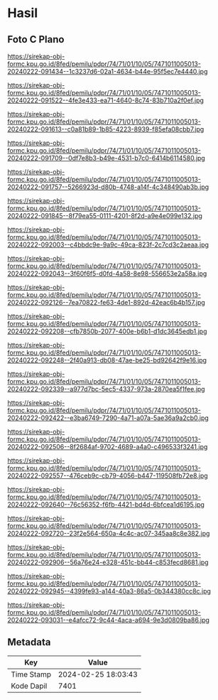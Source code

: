# Hasil

## Foto C Plano

https://sirekap-obj-formc.kpu.go.id/8fed/pemilu/pdpr/74/71/01/10/05/7471011005013-20240222-091434--1c3237d6-02a1-4634-b44e-95f5ec7e4440.jpg

https://sirekap-obj-formc.kpu.go.id/8fed/pemilu/pdpr/74/71/01/10/05/7471011005013-20240222-091522--4fe3e433-ea71-4640-8c74-83b710a2f0ef.jpg

https://sirekap-obj-formc.kpu.go.id/8fed/pemilu/pdpr/74/71/01/10/05/7471011005013-20240222-091613--c0a81b89-1b85-4223-8939-f85efa08cbb7.jpg

https://sirekap-obj-formc.kpu.go.id/8fed/pemilu/pdpr/74/71/01/10/05/7471011005013-20240222-091709--0df7e8b3-b49e-4531-b7c0-6414b6114580.jpg

https://sirekap-obj-formc.kpu.go.id/8fed/pemilu/pdpr/74/71/01/10/05/7471011005013-20240222-091757--5266923d-d80b-4748-a14f-4c348490ab3b.jpg

https://sirekap-obj-formc.kpu.go.id/8fed/pemilu/pdpr/74/71/01/10/05/7471011005013-20240222-091845--8f79ea55-0111-4201-8f2d-a9e4e099e132.jpg

https://sirekap-obj-formc.kpu.go.id/8fed/pemilu/pdpr/74/71/01/10/05/7471011005013-20240222-092003--c4bbdc9e-9a9c-49ca-823f-2c7cd3c2aeaa.jpg

https://sirekap-obj-formc.kpu.go.id/8fed/pemilu/pdpr/74/71/01/10/05/7471011005013-20240222-092043--3f60f6f5-d0fd-4a58-8e98-556653e2a58a.jpg

https://sirekap-obj-formc.kpu.go.id/8fed/pemilu/pdpr/74/71/01/10/05/7471011005013-20240222-092126--7ea70822-fe63-4de1-892d-42eac6b4b157.jpg

https://sirekap-obj-formc.kpu.go.id/8fed/pemilu/pdpr/74/71/01/10/05/7471011005013-20240222-092208--cfb7850b-2077-400e-b6b1-d1dc3645edb1.jpg

https://sirekap-obj-formc.kpu.go.id/8fed/pemilu/pdpr/74/71/01/10/05/7471011005013-20240222-092248--2f40a913-db08-47ae-be25-bd92642f9e16.jpg

https://sirekap-obj-formc.kpu.go.id/8fed/pemilu/pdpr/74/71/01/10/05/7471011005013-20240222-092339--a977d7bc-5ec5-4337-973a-2870ea5f1fee.jpg

https://sirekap-obj-formc.kpu.go.id/8fed/pemilu/pdpr/74/71/01/10/05/7471011005013-20240222-092422--e3ba6749-7290-4a71-a07a-5ae36a9a2cb0.jpg

https://sirekap-obj-formc.kpu.go.id/8fed/pemilu/pdpr/74/71/01/10/05/7471011005013-20240222-092506--8f2684af-9702-4689-a4a0-c496533f3241.jpg

https://sirekap-obj-formc.kpu.go.id/8fed/pemilu/pdpr/74/71/01/10/05/7471011005013-20240222-092557--476ceb9c-cb79-4056-b447-119508fb72e8.jpg

https://sirekap-obj-formc.kpu.go.id/8fed/pemilu/pdpr/74/71/01/10/05/7471011005013-20240222-092640--76c56352-f6fb-4421-bd4d-6bfcea1d6195.jpg

https://sirekap-obj-formc.kpu.go.id/8fed/pemilu/pdpr/74/71/01/10/05/7471011005013-20240222-092720--23f2e564-650a-4c4c-ac07-345aa8c8e382.jpg

https://sirekap-obj-formc.kpu.go.id/8fed/pemilu/pdpr/74/71/01/10/05/7471011005013-20240222-092906--56a76e24-e328-451c-bb44-c853fecd8681.jpg

https://sirekap-obj-formc.kpu.go.id/8fed/pemilu/pdpr/74/71/01/10/05/7471011005013-20240222-092945--4399fe93-a144-40a3-86a5-0b344380cc8c.jpg

https://sirekap-obj-formc.kpu.go.id/8fed/pemilu/pdpr/74/71/01/10/05/7471011005013-20240222-093031--e4afcc72-9c44-4aca-a694-9e3d0809ba86.jpg


## Metadata

| Key        | Value               |
| ---------- | ------------------- |
| Time Stamp | 2024-02-25 18:03:43 |
| Kode Dapil | 7401                |



